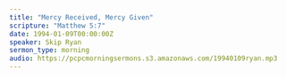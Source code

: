 ```yaml
---
title: "Mercy Received, Mercy Given"
scripture: "Matthew 5:7"
date: 1994-01-09T00:00:00Z
speaker: Skip Ryan
sermon_type: morning
audio: https://pcpcmorningsermons.s3.amazonaws.com/19940109ryan.mp3 
---
```



